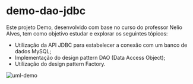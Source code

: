 # demo-dao-jdbc
Este projeto Demo, desenvolvido com base no curso do professor Nelio Alves, tem como objetivo estudar e explorar os seguintes tópicos:

* Utilização da API JDBC para estabelecer a conexão com um banco de dados MySQL;
* Implementação do design pattern DAO (Data Access Object);
* Utilização do design pattern Factory.

![uml-demo](https://github.com/vitoriaalbuqrq/demo-dao-jdbc/assets/84742050/0ab35846-8738-4d70-8930-11c9dd8bb220)


